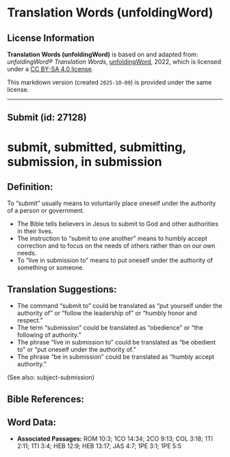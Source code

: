 # Translation Words (unfoldingWord)

## License Information

**Translation Words (unfoldingWord)** is based on and adapted from: _unfoldingWord® Translation Words_, [unfoldingWord](https://unfoldingword.org/utw), 2022, which is licensed under a [CC BY-SA 4.0 license](https://creativecommons.org/licenses/by-sa/4.0/legalcode.en).

This markdown version (created `2025-10-09`) is provided under the same license.



--------------------------------

## Submit (id: 27128)

submit, submitted, submitting, submission, in submission
========================================================

Definition:
-----------

To “submit” usually means to voluntarily place oneself under the authority of a person or government.

* The Bible tells believers in Jesus to submit to God and other authorities in their lives.
* The instruction to “submit to one another” means to humbly accept correction and to focus on the needs of others rather than on our own needs.
* To “live in submission to” means to put oneself under the authority of something or someone.

Translation Suggestions:
------------------------

* The command “submit to” could be translated as “put yourself under the authority of” or “follow the leadership of” or “humbly honor and respect.”
* The term “submission” could be translated as “obedience” or “the following of authority.”
* The phrase “live in submission to” could be translated as “be obedient to” or “put oneself under the authority of.”
* The phrase “be in submission” could be translated as “humbly accept authority.”

(See also: subject\-submission)

Bible References:
-----------------

Word Data:
----------

* **Associated Passages:** ROM 10:3; 1CO 14:34; 2CO 9:13; COL 3:18; 1TI 2:11; 1TI 3:4; HEB 12:9; HEB 13:17; JAS 4:7; 1PE 3:1; 1PE 5:5

